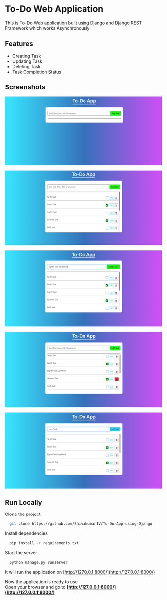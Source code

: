 
#  To-Do Web Application

This is To-Do Web application built using Django and Django REST Framework which works Asynchronously



## Features

- Creating Task
- Updating Task
- Deleting Task
- Task Completion Status



## Screenshots

![img1](screenshots/img1.png) 

![img2](screenshots/img2.png) 

![img3](screenshots/img3.png) 

![img4](screenshots/img4.png) 

![img5](screenshots/img5.png) 






## Run Locally

Clone the project

```bash
  git clone https://github.com/Shivakumar1V/To-Do-App-using-Django
```

Install dependencies

```bash
  pip install -r requirements.txt
```

Start the server

```bash
  python manage.py runserver
```

It will run the application on [http://127.0.0.1:8000/](http://127.0.0.1:8000/)

Now the application is ready to use  
Open your browser and go to **[http://127.0.0.1:8000/](http://127.0.0.1:8000/)** 